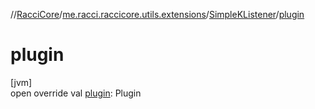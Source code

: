//[RacciCore](../../../index.md)/[me.racci.raccicore.utils.extensions](../index.md)/[SimpleKListener](index.md)/[plugin](plugin.md)

# plugin

[jvm]\
open override val [plugin](plugin.md): Plugin

